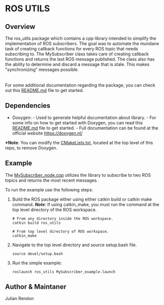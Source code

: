 # ROS UTILS

## Overview

The ros_utils package which contains a cpp library intended to simplify the implementation of ROS subscribers. The goal was to automate the mundane task of creating callback functions for every ROS topic that needs subscribing to. The MySubscriber class takes care of creating callback functions and returns the last ROS message published. The class also has the ability to determine and discard a message that is stale. This makes "synchronizing" messages possible.
<br>
<br>
<br>
For some additional documentation regarding the package, you can check out this [README.md](./docs/README.md) file to get started.

## Dependencies

- Doxygen: - Used to generate helpful documentation about library. - For some info on how to get started with Doxygen, you can read this [README.md](./docs/README.md) file to get started. - Full documentation can be found at the official website https://doxygen.nl/
  <br>

**\*Note**: You can modify the [CMakeLists.txt](./CMakeLists.txt), located at the top level of this repo, to remove Doxygen.

## Example

The [MySubscriber_node.cpp](./src/MySubscriber_node.cpp) utilizes the library to subscribe to two ROS topics and returns the most recent messages.
<br>

To run the example use the following steps:

1. Build the ROS package either using either catkin build or catkin make command. **_Note_**: If using catkin_make, you must run the command at the top level directory of the ROS workspace.

   ```
   # From any directory inside the ROS workspace.
   catkin build ros_utils

   # From top level directory of ROS workspace.
   catkin_make
   ```

2. Navigate to the top level directory and source setup.bash file.
   ```
   source devel/setup.bash
   ```
3. Run the simple example:
   ```
   roslaunch ros_utils MySubscriber_example.launch
   ```

## Author & Maintaner

Julian Rendon

